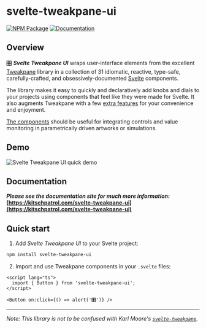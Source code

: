 # svelte-tweakpane-ui

[![NPM Package](https://img.shields.io/npm/v/svelte-tweakpane-ui.svg)](https://npmjs.com/package/svelte-tweakpane-ui)
[![Documentation](https://img.shields.io/badge/-documentation-ffdd00?logo=readthedocs&logoColor=222222)](https://kitschpatrol.com/svelte-tweakpane-ui)

## Overview

🎛️ **_Svelte Tweakpane UI_** wraps user-interface elements from the excellent [Tweakpane](https://cocopon.github.io/tweakpane/) library in a collection of 31 idiomatic, reactive, type-safe, carefully-crafted, and obsessively-documented [Svelte](https://svelte.dev) components.

The library makes it easy to quickly and declaratively add knobs and dials to your projects using components that feel like they were made for Svelte. It also augments Tweakpane with a few [extra features](https://kitschpatrol.com/svelte-tweakpane-ui/docs/features) for your convenience and enjoyment.

[The components](https://kitschpatrol.com/svelte-tweakpane-ui/docs#components) should be useful for integrating controls and value monitoring in parametrically driven artworks or simulations.

## Demo

![Svelte Tweakpane UI quick demo](./docs/public/quick-demo.gif)

## Documentation

**_Please see the documentation site for much more information:_**  
**[https://kitschpatrol.com/svelte-tweakpane-ui](https://kitschpatrol.com/svelte-tweakpane-ui)**

## Quick start

1. Add _Svelte Tweakpane UI_ to your Svelte project:

```sh
npm install svelte-tweakpane-ui
```

2. Import and use Tweakpane components in your `.svelte` files:

```svelte
<script lang="ts">
  import { Button } from 'svelte-tweakpane-ui';
</script>

<Button on:click={() => alert('🎛️')} />
```

---

_Note: This library is not to be confused with Karl Moore's [`svelte-tweakpane`](https://github.com/pierogis/svelte-tweakpane)._
